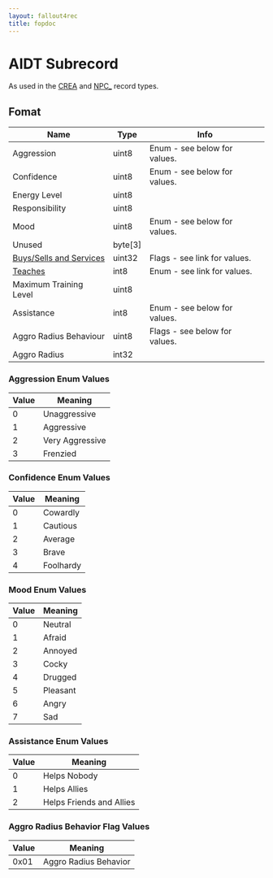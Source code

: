 ```yaml
---
layout: fallout4rec
title: fopdoc
---
```

AIDT Subrecord
==========

As used in the [CREA](../CREA.html) and [NPC_](../NPC_.html) record types.

## Fomat

Name | Type | Info
-----|------|-----
Aggression | uint8 | Enum - see below for values.
Confidence | uint8 | Enum - see below for values.
Energy Level | uint8 |
Responsibility | uint8 |
Mood | uint8 | Enum - see below for values.
Unused | byte[3] |
[Buys/Sells and Services](../Values/Services.html) | uint32 | Flags - see link for values.
[Teaches](../Values/Skills.html) | int8 | Enum - see link for values.
Maximum Training Level | uint8 | 
Assistance | int8 | Enum - see below for values.
Aggro Radius Behaviour | uint8 | Flags - see below for values.
Aggro Radius | int32 |
 
 
### Aggression Enum Values

Value | Meaning
------|--------
0 | Unaggressive
1 | Aggressive
2 | Very Aggressive
3 | Frenzied
 
### Confidence Enum Values

Value | Meaning
------|--------
0 | Cowardly
1 | Cautious
2 | Average
3 | Brave
4 | Foolhardy

### Mood Enum Values

Value | Meaning
------|--------
0 | Neutral 
1 | Afraid
2 | Annoyed
3 | Cocky
4 | Drugged
5 | Pleasant
6 | Angry
7 | Sad

### Assistance Enum Values

Value | Meaning
------|--------
0 | Helps Nobody
1 | Helps Allies
2 | Helps Friends and Allies

### Aggro Radius Behavior Flag Values

Value | Meaning
------|--------
0x01 | Aggro Radius Behavior
